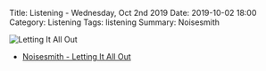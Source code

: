 Title: Listening - Wednesday, Oct 2nd 2019 
Date: 2019-10-02 18:00
Category: Listening
Tags: listening
Summary: Noisesmith


![Letting It All Out](/images/noisesmith.jpg)

- [Noisesmith - Letting It All Out](https://information1.bandcamp.com/album/letting-it-all-out)

